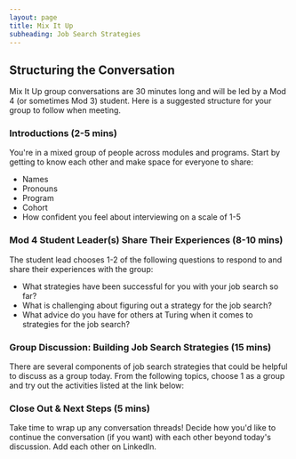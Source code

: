 ```yaml
---
layout: page
title: Mix It Up
subheading: Job Search Strategies
---
```


## Structuring the Conversation
Mix It Up group conversations are 30 minutes long and will be led by a Mod 4 (or sometimes Mod 3) student. Here is a suggested structure for your group to follow when meeting. 

### Introductions (2-5 mins)
You're in a mixed group of people across modules and programs. Start by getting to know each other and make space for everyone to share:

* Names
* Pronouns
* Program
* Cohort
* How confident you feel about interviewing on a scale of 1-5

### Mod 4 Student Leader(s) Share Their Experiences (8-10 mins)
The student lead chooses 1-2 of the following questions to respond to and share their experiences with the group:

* What strategies have been successful for you with your job search so far?
* What is challenging about figuring out a strategy for the job search? 
* What advice do you have for others at Turing when it comes to strategies for the job search?

### Group Discussion: Building Job Search Strategies (15 mins)
There are several components of job search strategies that could be helpful to discuss as a group today. From the following topics, choose 1 as a group and try out the activities listed at the link below:



### Close Out & Next Steps (5 mins)
Take time to wrap up any conversation threads! Decide how you'd like to continue the conversation (if you want) with each other beyond today's discussion. Add each other on LinkedIn. 
